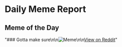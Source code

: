 # Daily Meme Report

## Meme of the Day
"### Gotta make sure\n\n![Meme](https://i.redd.it/f2dbuyd2t0hf1.gif)\n\n[View on Reddit](https://redd.it/1mhgfhg)"
